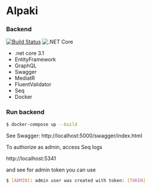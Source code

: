 # Alpaki

### Backend
[![Build Status](https://travis-ci.org/arborQ/Alpaki.svg?branch=master)](https://travis-ci.org/arborQ/Alpaki)
![.NET Core](https://github.com/arborQ/Alpaki/workflows/.NET%20Core/badge.svg)

* .net core 3.1
* EntityFramework
* GraphQL
* Swagger
* MediatR
* FluentValidator
* Seq
* Docker

### Run backend

```sh
$ docker-compose up --build
```

See Swagger:
http://localhost:5000/swagger/index.html

To authorize as admin, access Seq logs

http://localhost:5341

and see for admin token you can use

```sh
$ [ADMIN]: admin user was created with token: [TOKEN]
```
